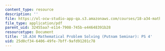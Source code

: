 ```yaml
---
content_type: resource
description: ''
file: https://ol-ocw-studio-app-qa.s3.amazonaws.com/courses/18-a34-mathematical-problem-solving-putnam-seminar-fall-2018/25d0cf34640649fe7bff9afd91201c78_MIT18_A34F18PS4.pdf
file_type: application/pdf
parent_uid: 32455aa7-e114-7908-745b-e44648391b28
resourcetype: Document
title: '18.A34 Mathematical Problem Solving (Putnam Seminar): PS 4'
uid: 25d0cf34-6406-49fe-7bff-9afd91201c78
---
```

